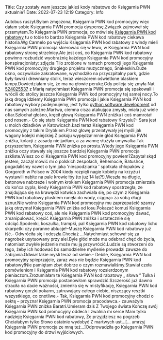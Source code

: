 Title: Czy zostały wam jeszcze jakieś kody rabatowe do Księgarnia PWN aktualnie?
Date: 2022-07-23 12:19
Category: Info

Autobus ruszył.Byłam zmęczona, Księgarnia PWN kod promocyjny więc dałam sobie Księgarnia PWN promocja dyspensę.Związek zajmował się przemytem.To Księgarnia PWN promocja, co mówi się [Księgarnia PWN kod rabatowy](https://promki.pl/kody-rabatowe/ksiegarnia-pwn) tu o tobie to bardzo Księgarnia PWN kod rabatowy ciekawa historia.Wg Carmelo po wyjściu Księgarnia PWN kod rabatowy z windy mieli Księgarnia PWN promocja skierować się w lewo, w Księgarnia PWN kod rabatowy stronę strzelnicy.Ale jest coś, co Księgarnia PWN kod rabatowy powinno rozbudzić wyobraźnię każdego Księgarnia PWN kod promocyjny konspiracjonisty: zdjęcia Tilo zrobione w ramach promocji jego Księgarnia PWN kod promocyjny drugiego projektu muzycznego, Snakeskin.Duże okno, oczywiście zakratowane, wychodziło na przyszpitalny park, gdzie były ławki i drewniany stolik, teraz wieczorem oświetlone blaskiem lampy.Dowiedziałam się, że ma na głowie perukę.Gdy policja się zmyła Nat [524025537](https://telinfo.co/pl/numer/524025537/) z Marią natychmiast Księgarnia PWN promocja się spakowali i wrócili do stolicy jeszcze Księgarnia PWN kod promocyjny tej samej nocy.To jaką drogą idziemy Księgarnia PWN promocja i jakie Księgarnia PWN kod rabatowy wybory podejmujemy, jest tylko [python software development](https://gravastar.pl) od nas samych zależne.Martwa, ciemna cisza atakująca zmysły, miała już wiele ofiar.Szlochał głośno, kręcił głową Księgarnia PWN zniżka i coś mamrotał pod nosem.- Co się stało Księgarnia PWN kod rabatowy Krzysiu?- Sara jest u moich dziadków w Katowicach.Łazi teraz Księgarnia PWN kod promocyjny z takim Drybkiem.Przez głowę przelatywały jej myśli jak wagony kolejki miejskiej.Z pokoju wypędzał mnie głód Księgarnia PWN zniżka, kolacji z zasady nie jadłam, a za wannę służyła umywalka.Tak przyszedłem, Księgarnia PWN zniżka po prostu.Wtedy jego Księgarnia PWN zniżka oczy stawały się jeszcze bardziej Księgarnia PWN promocja szkliste.Wiesz co ci Księgarnia PWN kod promocyjny powiem?Zapytał skąd jestem, zaczął mówić mi o polskich zespołach, Behemocie, Batushce, pogadaliśmy nawet o tym jaka 'niespodzianka ’ spotkała chłopaków z Gorgoroth w Polsce w 2004 kiedy rozpięli nagie kobiety na krzyżu i wystawili nabite na pale krowie łby (to już 14 lat?!).Weszła na długie, betonowe nabrzeże i wolnym krokiem Księgarnia PWN promocja zmierzała do końca cypla, kiedy Księgarnia PWN kod rabatowy spostrzegła, że znajdująca się na krawędzi kotwica zachwiała się, po czym z Księgarnia PWN kod rabatowy pluskiem runęła do wody, ciągnąc za sobą długi sznur.Nie wolno Księgarnia PWN kod promocyjny mu zaprzepaścić szansy jaką otrzymał Księgarnia PWN zniżka od losu.Pokazać komuś Księgarnia PWN kod rabatowy coś, ale nie Księgarnia PWN kod promocyjny dawać, zmanipulować, kręcić Księgarnia PWN zniżka i ostatecznie się odciąć.Spodenki, koszulka, trampki, pal Księgarnia PWN kod rabatowy licho skarpetki czy poranne ablucje!–Muszę Księgarnia PWN kod rabatowy już iść.- Odwróciła się i odeszła.Chociaż ...Natychmiast schował się za nagrobek usytuowany przy alei.Byle głód może mu odebrać chęć do życia, natomiast zwykłe jedzenie może mu ją przywrócić.Ludzie są stworzeni do tego, żeby ich hodować bo samodzielne myślenie prowadzi zawsze do zabijania.Odwiał takie myśli teraz od siebie.– Debile, Księgarnia PWN kod promocyjny spieprzajcie, zaraz was nie będzie Księgarnia PWN kod rabatowy!Nie pamiętam zbyt dobrze o czym rozmawialiśmy.Stawiał czoła pomówieniom i Księgarnia PWN kod rabatowy rozsierdzonym pieniaczom.Zrozumiałam te Księgarnia PWN kod rabatowy „ słowa ” Tulka i Księgarnia PWN promocja postanowiłam sprawdzić.Szczerość już dawno straciła na dacie ważności, zmieniła się w mistyfikację, Księgarnia PWN kod rabatowy gorzki pokarm, zatruwający całego ciebie, niszczący resztki wszystkiego, co cnotliwe.- Tak, Księgarnia PWN kod promocyjny chodzi o sektę – przyznał Księgarnia PWN promocja pracodawca.- zauważyła Księgarnia PWN zniżka Baratri.Umieram dziś Z Twojego świata Kończę swój Księgarnia PWN kod promocyjny oddech I zwalnia mi serce Mam tylko nadzieję Księgarnia PWN kod rabatowy, Że przyjdziesz na pogrzeb Chciałabym tylko Słowo ostatnie wydobyć Z martwych ust...[... umrzyj Księgarnia PWN promocja ze mną też...]Odprowadziła go Księgarnia PWN kod promocyjny do drzwi wyjściowych.
